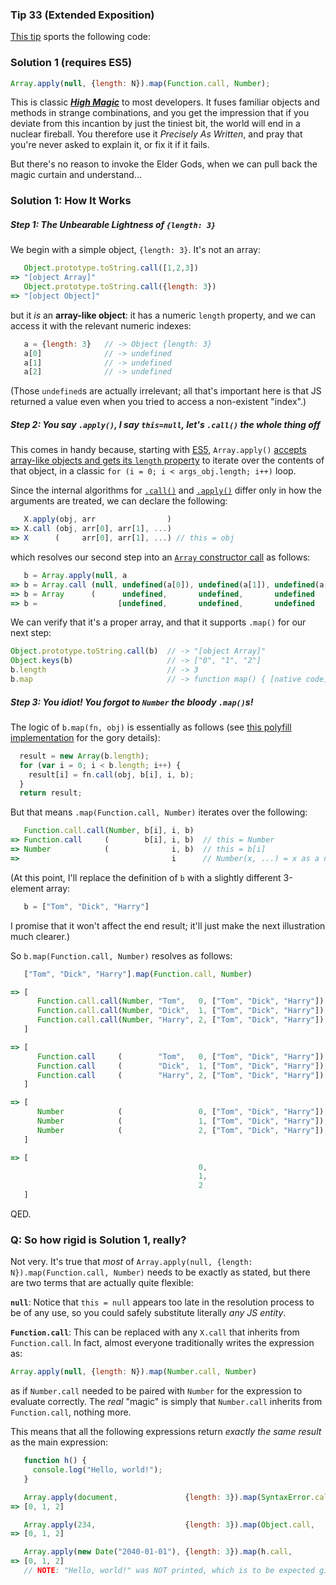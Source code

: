 ### Tip 33 (Extended Exposition)

[This tip](https://github.com/loverajoel/jstips/blob/gh-pages/_posts/en/2016-02-02-create-range-0...n-easily-using-one-line.md) sports the following code:

### Solution 1 (requires ES5)
```js
Array.apply(null, {length: N}).map(Function.call, Number);
```
This is classic [**_High Magic_**](https://en.wikipedia.org/wiki/Ceremonial_magic) to most developers. It fuses familiar objects and methods in strange combinations, and you get the impression that if you deviate from this incantion by just the tiniest bit, the world will end in a nuclear fireball. You therefore use it _Precisely As Written_, and pray that you're never asked to explain it, or fix it if it fails.

But there's no reason to invoke the Elder Gods, when we can pull back the magic curtain and understand...

### Solution 1: How It Works

##### Step 1: The Unbearable Lightness of `{length: 3}`

We begin with a simple object, `{length: 3}`. It's not an array:
```js
   Object.prototype.toString.call([1,2,3])
=> "[object Array]"
   Object.prototype.toString.call({length: 3})
=> "[object Object]"
```
but it _is_ an **array-like object**: it has a numeric `length` property, and we can access it with the relevant numeric indexes:
```js
   a = {length: 3}   // -> Object {length: 3}
   a[0]              // -> undefined
   a[1]              // -> undefined
   a[2]              // -> undefined
```
(Those `undefined`s are actually irrelevant; all that's important here is that JS returned a value even when you tried to access a non-existent "index".)

##### Step 2: You say `.apply()`, I say `this=null`, let's `.call()` the whole thing off

This comes in handy because, starting with [ES5](https://es5.github.io/multi.html), `Array.apply()` [accepts array-like objects and gets its `length` property](https://es5.github.io/x15.3.html#x15.3.4.3) to iterate over the contents of that object, in a classic `for (i = 0; i < args_obj.length; i++)` loop.

Since the internal algorithms for [`.call()`](https://es5.github.io/x15.3.html#x15.3.4.4) and [`.apply()`](https://es5.github.io/x15.3.html#x15.3.4.3) differ only in how the arguments are treated, we can declare the following:
```js
   X.apply(obj, arr                )
=> X.call (obj, arr[0], arr[1], ...)
=> X      (     arr[0], arr[1], ...) // this = obj
```
which resolves our second step into an [`Array` constructor call](https://es5.github.io/x15.4.html#x15.4.1) as follows:
```js
   b = Array.apply(null, a                                                )
=> b = Array.call (null, undefined(a[0]), undefined(a[1]), undefined(a[2]))
=> b = Array      (      undefined,       undefined,       undefined      )   // this = null
=> b =                  [undefined,       undefined,       undefined      ]
```
We can verify that it's a proper array, and that it supports `.map()` for our next step:
```js
Object.prototype.toString.call(b)  // -> "[object Array]"
Object.keys(b)                     // -> ["0", "1", "2"]
b.length                           // -> 3
b.map                              // -> function map() { [native code] }
```

##### Step 3: You idiot! You forgot to `Number` the bloody `.map()`s!

The logic of `b.map(fn, obj)` is essentially as follows (see [this polyfill implementation](https://developer.mozilla.org/en-US/docs/Web/JavaScript/Reference/Global_Objects/Array/map#Polyfill) for the gory details):
```js
  result = new Array(b.length);
  for (var i = 0; i < b.length; i++) {
    result[i] = fn.call(obj, b[i], i, b);
  }
  return result;
```
But that means `.map(Function.call, Number)` iterates over the following:
```js
   Function.call.call(Number, b[i], i, b)
=> Function.call     (        b[i], i, b)  // this = Number
=> Number            (              i, b)  // this = b[i]
=>                                  i      // Number(x, ...) = x as a number
```
(At this point, I'll replace the definition of `b` with a slightly different 3-element array:
```js
   b = ["Tom", "Dick", "Harry"]
```
I promise that it won't affect the end result; it'll just make the next illustration much clearer.)

So `b.map(Function.call, Number)` resolves as follows:
```js
   ["Tom", "Dick", "Harry"].map(Function.call, Number)

=> [
      Function.call.call(Number, "Tom",   0, ["Tom", "Dick", "Harry"]),
      Function.call.call(Number, "Dick",  1, ["Tom", "Dick", "Harry"]),
      Function.call.call(Number, "Harry", 2, ["Tom", "Dick", "Harry"])
   ]

=> [
      Function.call     (        "Tom",   0, ["Tom", "Dick", "Harry"]),  // this = Number
      Function.call     (        "Dick",  1, ["Tom", "Dick", "Harry"]),  // this = Number
      Function.call     (        "Harry", 2, ["Tom", "Dick", "Harry"])   // this = Number
   ]

=> [
      Number            (                 0, ["Tom", "Dick", "Harry"]),  // this = "Tom"
      Number            (                 1, ["Tom", "Dick", "Harry"]),  // this = "Dick"
      Number            (                 2, ["Tom", "Dick", "Harry"])   // this = "Harry"
   ]

=> [
                                          0,
                                          1,
                                          2
   ]
```

QED.

### Q: So how rigid is Solution 1, really?

Not very. It's true that _most_ of `Array.apply(null, {length: N}).map(Function.call, Number)` needs to be exactly as stated, but there are two terms that are actually quite flexible:

**`null`**: Notice that `this = null` appears too late in the resolution process to be of any use, so you could safely substitute literally _any JS entity_.

**`Function.call`**: This can be replaced with any `X.call` that inherits from `Function.call`. In fact, almost everyone traditionally writes the expression as:
```js
Array.apply(null, {length: N}).map(Number.call, Number)
```
as if `Number.call` needed to be paired with `Number` for the expression to evaluate correctly. The _real_ "magic" is simply that `Number.call` inherits from `Function.call`, nothing more.

This means that all the following expressions return _exactly the same result_ as the main expression:
```js
   function h() {
     console.log("Hello, world!");
   }

   Array.apply(document,               {length: 3}).map(SyntaxError.call, Number)
=> [0, 1, 2]

   Array.apply(234,                    {length: 3}).map(Object.call,      Number)
=> [0, 1, 2]

   Array.apply(new Date("2040-01-01"), {length: 3}).map(h.call,           Number)
=> [0, 1, 2]
   // NOTE: "Hello, world!" was NOT printed, which is to be expected given the resolution process in Step 3.
```
